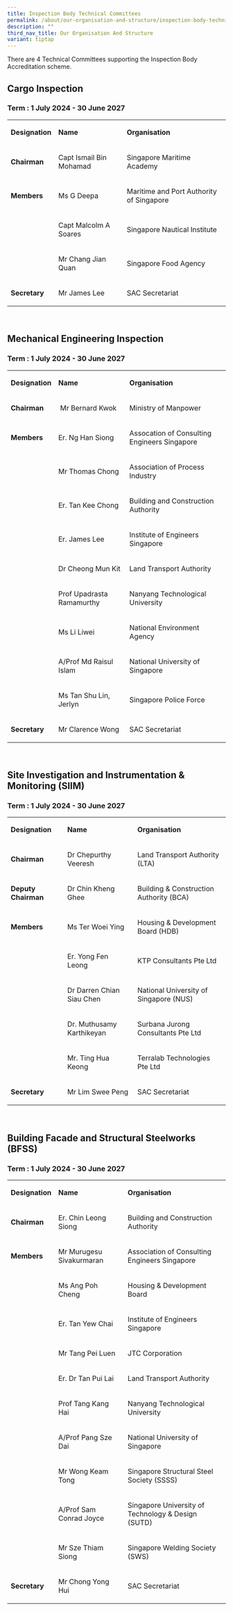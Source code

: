 ```yaml
---
title: Inspection Body Technical Committees
permalink: /about/our-organisation-and-structure/inspection-body-technical-committees/
description: ""
third_nav_title: Our Organisation And Structure
variant: tiptap
---
```

<p>There are 4 Technical Committees supporting the Inspection Body Accreditation
scheme.</p>
<h2>Cargo Inspection</h2>
<h3>Term : 1 July 2024 - 30 June 2027&nbsp;</h3>
<table style="minWidth: 75px">
<colgroup>
<col>
<col>
<col>
</colgroup>
<tbody>
<tr>
<td rowspan="1" colspan="1">
<p><strong>Designation</strong>
</p>
</td>
<td rowspan="1" colspan="1">
<p><strong>Name</strong>
</p>
</td>
<td rowspan="1" colspan="1">
<p><strong>Organisation</strong>
</p>
</td>
</tr>
<tr>
<td rowspan="1" colspan="1">
<p><strong>Chairman</strong>
</p>
</td>
<td rowspan="1" colspan="1">
<p>Capt Ismail Bin Mohamad</p>
</td>
<td rowspan="1" colspan="1">
<p>Singapore Maritime Academy</p>
</td>
</tr>
<tr>
<td rowspan="1" colspan="1">
<p><strong>Members</strong>
</p>
</td>
<td rowspan="1" colspan="1">
<p>Ms G Deepa</p>
</td>
<td rowspan="1" colspan="1">
<p>Maritime and Port Authority of Singapore</p>
</td>
</tr>
<tr>
<td rowspan="1" colspan="1">
<p>&nbsp;</p>
</td>
<td rowspan="1" colspan="1">
<p>Capt Malcolm A Soares</p>
</td>
<td rowspan="1" colspan="1">
<p>Singapore Nautical Institute</p>
</td>
</tr>
<tr>
<td rowspan="1" colspan="1">
<p>&nbsp;</p>
</td>
<td rowspan="1" colspan="1">
<p>Mr Chang Jian Quan</p>
</td>
<td rowspan="1" colspan="1">
<p>Singapore Food Agency</p>
</td>
</tr>
<tr>
<td rowspan="1" colspan="1">
<p><strong>Secretary</strong>
</p>
</td>
<td rowspan="1" colspan="1">
<p>Mr James Lee</p>
</td>
<td rowspan="1" colspan="1">
<p>SAC Secretariat</p>
</td>
</tr>
</tbody>
</table>
<p>&nbsp;</p>
<h2>Mechanical Engineering Inspection</h2>
<h3>Term : 1 July 2024 - 30 June 2027&nbsp;</h3>
<table style="minWidth: 75px">
<colgroup>
<col>
<col>
<col>
</colgroup>
<tbody>
<tr>
<td rowspan="1" colspan="1">
<p><strong>Designation</strong>
</p>
</td>
<td rowspan="1" colspan="1">
<p><strong>Name</strong>
</p>
</td>
<td rowspan="1" colspan="1">
<p><strong>Organisation</strong>
</p>
</td>
</tr>
<tr>
<td rowspan="1" colspan="1">
<p><strong>Chairman</strong>
</p>
</td>
<td rowspan="1" colspan="1">
<p>&nbsp;Mr Bernard Kwok</p>
</td>
<td rowspan="1" colspan="1">
<p>Ministry of Manpower</p>
</td>
</tr>
<tr>
<td rowspan="1" colspan="1">
<p><strong>Members</strong>
</p>
</td>
<td rowspan="1" colspan="1">
<p>Er. Ng Han Siong</p>
</td>
<td rowspan="1" colspan="1">
<p>Assocation of Consulting Engineers Singapore</p>
</td>
</tr>
<tr>
<td rowspan="1" colspan="1">
<p>&nbsp;</p>
</td>
<td rowspan="1" colspan="1">
<p>Mr Thomas Chong</p>
</td>
<td rowspan="1" colspan="1">
<p>Association of Process Industry</p>
</td>
</tr>
<tr>
<td rowspan="1" colspan="1">
<p>&nbsp;</p>
</td>
<td rowspan="1" colspan="1">
<p>Er. Tan Kee Chong</p>
</td>
<td rowspan="1" colspan="1">
<p>Building and Construction Authority</p>
</td>
</tr>
<tr>
<td rowspan="1" colspan="1">
<p>&nbsp;</p>
</td>
<td rowspan="1" colspan="1">
<p>Er. James Lee</p>
</td>
<td rowspan="1" colspan="1">
<p>Institute of Engineers Singapore</p>
</td>
</tr>
<tr>
<td rowspan="1" colspan="1">
<p>&nbsp;</p>
</td>
<td rowspan="1" colspan="1">
<p>Dr Cheong Mun Kit</p>
</td>
<td rowspan="1" colspan="1">
<p>Land Transport Authority</p>
</td>
</tr>
<tr>
<td rowspan="1" colspan="1">
<p>&nbsp;</p>
</td>
<td rowspan="1" colspan="1">
<p>Prof Upadrasta Ramamurthy</p>
</td>
<td rowspan="1" colspan="1">
<p>Nanyang Technological University</p>
</td>
</tr>
<tr>
<td rowspan="1" colspan="1">
<p>&nbsp;</p>
</td>
<td rowspan="1" colspan="1">
<p>Ms Li Liwei</p>
</td>
<td rowspan="1" colspan="1">
<p>National Environment Agency</p>
</td>
</tr>
<tr>
<td rowspan="1" colspan="1">
<p>&nbsp;</p>
</td>
<td rowspan="1" colspan="1">
<p>A/Prof Md Raisul Islam</p>
</td>
<td rowspan="1" colspan="1">
<p>National University of Singapore</p>
</td>
</tr>
<tr>
<td rowspan="1" colspan="1">
<p>&nbsp;</p>
</td>
<td rowspan="1" colspan="1">
<p>Ms Tan Shu Lin, Jerlyn</p>
</td>
<td rowspan="1" colspan="1">
<p>Singapore Police Force</p>
</td>
</tr>
<tr>
<td rowspan="1" colspan="1">
<p><strong>Secretary</strong>
</p>
</td>
<td rowspan="1" colspan="1">
<p>Mr Clarence Wong</p>
</td>
<td rowspan="1" colspan="1">
<p>SAC Secretariat</p>
</td>
</tr>
</tbody>
</table>
<p>&nbsp;</p>
<h2>Site Investigation and Instrumentation &amp; Monitoring (SIIM)</h2>
<h3>Term : 1 July 2024 - 30 June 2027&nbsp;</h3>
<table style="minWidth: 75px">
<colgroup>
<col>
<col>
<col>
</colgroup>
<tbody>
<tr>
<td rowspan="1" colspan="1">
<p><strong>Designation</strong>
</p>
</td>
<td rowspan="1" colspan="1">
<p><strong>Name</strong>
</p>
</td>
<td rowspan="1" colspan="1">
<p><strong>Organisation</strong>
</p>
</td>
</tr>
<tr>
<td rowspan="1" colspan="1">
<p><strong>Chairman</strong>
</p>
</td>
<td rowspan="1" colspan="1">
<p>Dr Chepurthy Veeresh</p>
</td>
<td rowspan="1" colspan="1">
<p>Land Transport Authority (LTA)</p>
</td>
</tr>
<tr>
<td rowspan="1" colspan="1">
<p><strong>Deputy Chairman</strong>
</p>
</td>
<td rowspan="1" colspan="1">
<p>Dr Chin Kheng Ghee</p>
</td>
<td rowspan="1" colspan="1">
<p>Building &amp; Construction Authority (BCA)</p>
</td>
</tr>
<tr>
<td rowspan="1" colspan="1">
<p><strong>Members</strong>
</p>
</td>
<td rowspan="1" colspan="1">
<p>Ms Ter Woei Ying</p>
</td>
<td rowspan="1" colspan="1">
<p>Housing &amp; Development Board (HDB)</p>
</td>
</tr>
<tr>
<td rowspan="1" colspan="1">
<p>&nbsp;</p>
</td>
<td rowspan="1" colspan="1">
<p>Er. Yong Fen Leong</p>
</td>
<td rowspan="1" colspan="1">
<p>KTP Consultants Pte Ltd</p>
</td>
</tr>
<tr>
<td rowspan="1" colspan="1">
<p>&nbsp;</p>
</td>
<td rowspan="1" colspan="1">
<p>Dr Darren Chian Siau Chen</p>
</td>
<td rowspan="1" colspan="1">
<p>National University of Singapore (NUS)</p>
</td>
</tr>
<tr>
<td rowspan="1" colspan="1">
<p>&nbsp;</p>
</td>
<td rowspan="1" colspan="1">
<p>Dr. Muthusamy Karthikeyan</p>
</td>
<td rowspan="1" colspan="1">
<p>Surbana Jurong Consultants Pte Ltd</p>
</td>
</tr>
<tr>
<td rowspan="1" colspan="1">
<p>&nbsp;</p>
</td>
<td rowspan="1" colspan="1">
<p>Mr. Ting Hua Keong</p>
</td>
<td rowspan="1" colspan="1">
<p>Terralab Technologies Pte Ltd</p>
</td>
</tr>
<tr>
<td rowspan="1" colspan="1">
<p><strong>Secretary</strong>
</p>
</td>
<td rowspan="1" colspan="1">
<p>Mr Lim Swee Peng</p>
</td>
<td rowspan="1" colspan="1">
<p>SAC Secretariat</p>
</td>
</tr>
</tbody>
</table>
<p>&nbsp;</p>
<h2>Building Facade and Structural Steelworks (BFSS)</h2>
<h3>Term : 1 July 2024 - 30 June 2027&nbsp;</h3>
<table style="minWidth: 75px">
<colgroup>
<col>
<col>
<col>
</colgroup>
<tbody>
<tr>
<td rowspan="1" colspan="1">
<p><strong>Designation</strong>
</p>
</td>
<td rowspan="1" colspan="1">
<p><strong>Name</strong>
</p>
</td>
<td rowspan="1" colspan="1">
<p><strong>Organisation</strong>
</p>
</td>
</tr>
<tr>
<td rowspan="1" colspan="1">
<p><strong>Chairman</strong>
</p>
</td>
<td rowspan="1" colspan="1">
<p>Er. Chin Leong Siong</p>
</td>
<td rowspan="1" colspan="1">
<p>Building and Construction Authority</p>
</td>
</tr>
<tr>
<td rowspan="1" colspan="1">
<p><strong>Members</strong>
</p>
</td>
<td rowspan="1" colspan="1">
<p>Mr Murugesu Sivakurmaran</p>
</td>
<td rowspan="1" colspan="1">
<p>Association of Consulting Engineers Singapore</p>
</td>
</tr>
<tr>
<td rowspan="1" colspan="1">
<p>&nbsp;</p>
</td>
<td rowspan="1" colspan="1">
<p>Ms Ang Poh Cheng</p>
</td>
<td rowspan="1" colspan="1">
<p>Housing &amp; Development Board</p>
</td>
</tr>
<tr>
<td rowspan="1" colspan="1">
<p>&nbsp;</p>
</td>
<td rowspan="1" colspan="1">
<p>Er. Tan Yew Chai</p>
</td>
<td rowspan="1" colspan="1">
<p>Institute of Engineers Singapore</p>
</td>
</tr>
<tr>
<td rowspan="1" colspan="1">
<p>&nbsp;</p>
</td>
<td rowspan="1" colspan="1">
<p>Mr Tang Pei Luen</p>
</td>
<td rowspan="1" colspan="1">
<p>JTC Corporation</p>
</td>
</tr>
<tr>
<td rowspan="1" colspan="1">
<p>&nbsp;</p>
</td>
<td rowspan="1" colspan="1">
<p>Er. Dr Tan Pui Lai</p>
</td>
<td rowspan="1" colspan="1">
<p>Land Transport Authority</p>
</td>
</tr>
<tr>
<td rowspan="1" colspan="1">
<p>&nbsp;</p>
</td>
<td rowspan="1" colspan="1">
<p>Prof Tang Kang Hai</p>
</td>
<td rowspan="1" colspan="1">
<p>Nanyang Technological University</p>
</td>
</tr>
<tr>
<td rowspan="1" colspan="1">
<p>&nbsp;</p>
</td>
<td rowspan="1" colspan="1">
<p>A/Prof Pang Sze Dai</p>
</td>
<td rowspan="1" colspan="1">
<p>National University of Singapore</p>
</td>
</tr>
<tr>
<td rowspan="1" colspan="1">
<p>&nbsp;</p>
</td>
<td rowspan="1" colspan="1">
<p>Mr Wong Keam Tong</p>
</td>
<td rowspan="1" colspan="1">
<p>Singapore Structural Steel Society (SSSS)</p>
</td>
</tr>
<tr>
<td rowspan="1" colspan="1">
<p>&nbsp;</p>
</td>
<td rowspan="1" colspan="1">
<p>A/Prof Sam Conrad Joyce</p>
</td>
<td rowspan="1" colspan="1">
<p>Singapore University of Technology &amp; Design (SUTD)</p>
</td>
</tr>
<tr>
<td rowspan="1" colspan="1">
<p>&nbsp;</p>
</td>
<td rowspan="1" colspan="1">
<p>Mr Sze Thiam Siong</p>
</td>
<td rowspan="1" colspan="1">
<p>Singapore Welding Society (SWS)</p>
</td>
</tr>
<tr>
<td rowspan="1" colspan="1">
<p><strong>Secretary</strong>
</p>
</td>
<td rowspan="1" colspan="1">
<p>Mr Chong Yong Hui</p>
</td>
<td rowspan="1" colspan="1">
<p>SAC Secretariat</p>
</td>
</tr>
</tbody>
</table>
<p></p>
<h2></h2>
<h2></h2>
<h2></h2>
<p></p>
